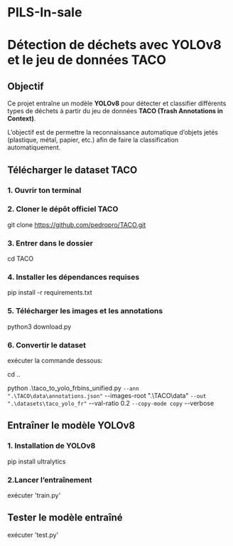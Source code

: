 # PILS-In-sale
# Détection de déchets avec YOLOv8 et le jeu de données TACO

## Objectif
Ce projet entraîne un modèle **YOLOv8** pour détecter et classifier différents types de déchets à partir du jeu de données **TACO (Trash Annotations in Context)**. 

L’objectif est de permettre la reconnaissance automatique d’objets jetés (plastique, métal, papier, etc.) afin de faire la classification automatiquement.

## Télécharger le dataset TACO
### 1. Ouvrir ton terminal

### 2. Cloner le dépôt officiel TACO
git clone https://github.com/pedropro/TACO.git

### 3. Entrer dans le dossier
cd TACO

### 4. Installer les dépendances requises
pip install -r requirements.txt

### 5. Télécharger les images et les annotations
python3 download.py

### 6. Convertir le dataset
exécuter la commande dessous:

cd ..

python .\taco_to_yolo_frbins_unified.py `
  --ann ".\TACO\data\annotations.json" `
  --images-root ".\TACO\data" `
  --out ".\datasets\taco_yolo_fr" `
  --val-ratio 0.2 `
  --copy-mode copy `
  --verbose

## Entraîner le modèle YOLOv8
### 1. Installation de YOLOv8
pip install ultralytics

### 2.Lancer l’entraînement
exécuter 'train.py'

## Tester le modèle entraîné
exécuter 'test.py'
